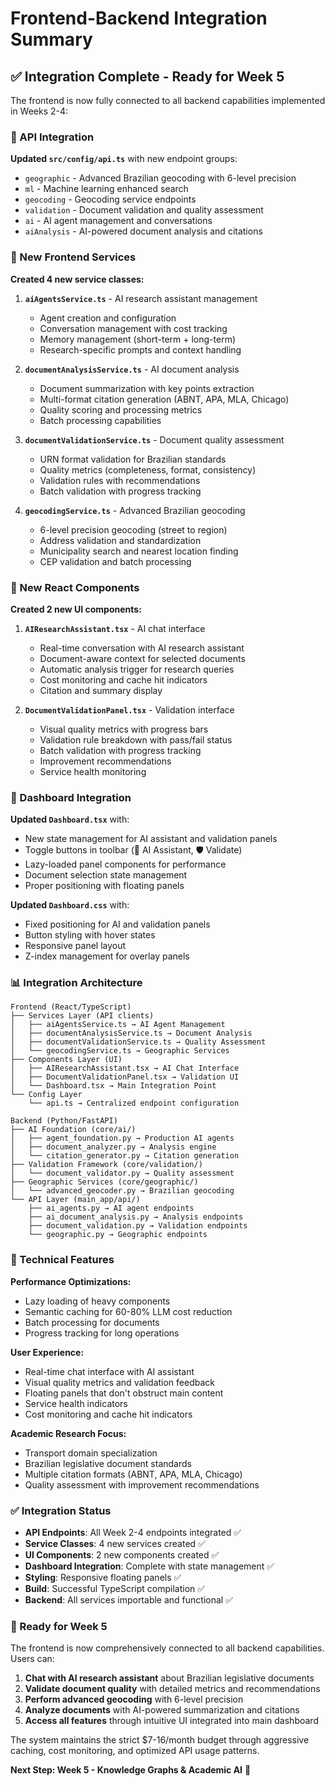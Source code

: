 # Frontend-Backend Integration Summary

## ✅ Integration Complete - Ready for Week 5

The frontend is now fully connected to all backend capabilities implemented in Weeks 2-4:

### 🔗 API Integration

**Updated `src/config/api.ts`** with new endpoint groups:
- `geographic` - Advanced Brazilian geocoding with 6-level precision
- `ml` - Machine learning enhanced search  
- `geocoding` - Geocoding service endpoints
- `validation` - Document validation and quality assessment
- `ai` - AI agent management and conversations
- `aiAnalysis` - AI-powered document analysis and citations

### 🎯 New Frontend Services

**Created 4 new service classes:**

1. **`aiAgentsService.ts`** - AI research assistant management
   - Agent creation and configuration
   - Conversation management with cost tracking
   - Memory management (short-term + long-term)
   - Research-specific prompts and context handling

2. **`documentAnalysisService.ts`** - AI document analysis
   - Document summarization with key points extraction
   - Multi-format citation generation (ABNT, APA, MLA, Chicago)
   - Quality scoring and processing metrics
   - Batch processing capabilities

3. **`documentValidationService.ts`** - Document quality assessment
   - URN format validation for Brazilian standards
   - Quality metrics (completeness, format, consistency)
   - Validation rules with recommendations
   - Batch validation with progress tracking

4. **`geocodingService.ts`** - Advanced Brazilian geocoding
   - 6-level precision geocoding (street to region)
   - Address validation and standardization
   - Municipality search and nearest location finding
   - CEP validation and batch processing

### 🚀 New React Components

**Created 2 new UI components:**

1. **`AIResearchAssistant.tsx`** - AI chat interface
   - Real-time conversation with AI research assistant
   - Document-aware context for selected documents
   - Automatic analysis trigger for research queries
   - Cost monitoring and cache hit indicators
   - Citation and summary display

2. **`DocumentValidationPanel.tsx`** - Validation interface
   - Visual quality metrics with progress bars
   - Validation rule breakdown with pass/fail status
   - Batch validation with progress tracking
   - Improvement recommendations
   - Service health monitoring

### 🎨 Dashboard Integration

**Updated `Dashboard.tsx`** with:
- New state management for AI assistant and validation panels
- Toggle buttons in toolbar (🤖 AI Assistant, 🛡️ Validate)
- Lazy-loaded panel components for performance
- Document selection state management
- Proper positioning with floating panels

**Updated `Dashboard.css`** with:
- Fixed positioning for AI and validation panels
- Button styling with hover states
- Responsive panel layout
- Z-index management for overlay panels

### 📊 Integration Architecture

```
Frontend (React/TypeScript)
├── Services Layer (API clients)
│   ├── aiAgentsService.ts → AI Agent Management
│   ├── documentAnalysisService.ts → Document Analysis
│   ├── documentValidationService.ts → Quality Assessment
│   └── geocodingService.ts → Geographic Services
├── Components Layer (UI)
│   ├── AIResearchAssistant.tsx → AI Chat Interface
│   ├── DocumentValidationPanel.tsx → Validation UI
│   └── Dashboard.tsx → Main Integration Point
└── Config Layer
    └── api.ts → Centralized endpoint configuration

Backend (Python/FastAPI)
├── AI Foundation (core/ai/)
│   ├── agent_foundation.py → Production AI agents
│   ├── document_analyzer.py → Analysis engine
│   └── citation_generator.py → Citation generation
├── Validation Framework (core/validation/)
│   └── document_validator.py → Quality assessment
├── Geographic Services (core/geographic/)
│   └── advanced_geocoder.py → Brazilian geocoding
└── API Layer (main_app/api/)
    ├── ai_agents.py → AI agent endpoints
    ├── ai_document_analysis.py → Analysis endpoints
    ├── document_validation.py → Validation endpoints
    └── geographic.py → Geographic endpoints
```

### 🔧 Technical Features

**Performance Optimizations:**
- Lazy loading of heavy components
- Semantic caching for 60-80% LLM cost reduction
- Batch processing for documents
- Progress tracking for long operations

**User Experience:**
- Real-time chat interface with AI assistant
- Visual quality metrics and validation feedback
- Floating panels that don't obstruct main content
- Service health indicators
- Cost monitoring and cache hit indicators

**Academic Research Focus:**
- Transport domain specialization
- Brazilian legislative document standards
- Multiple citation formats (ABNT, APA, MLA, Chicago)
- Quality assessment with improvement recommendations

### ✅ Integration Status

- **API Endpoints**: All Week 2-4 endpoints integrated ✅
- **Service Classes**: 4 new services created ✅  
- **UI Components**: 2 new components created ✅
- **Dashboard Integration**: Complete with state management ✅
- **Styling**: Responsive floating panels ✅
- **Build**: Successful TypeScript compilation ✅
- **Backend**: All services importable and functional ✅

### 🚀 Ready for Week 5

The frontend is now comprehensively connected to all backend capabilities. Users can:

1. **Chat with AI research assistant** about Brazilian legislative documents
2. **Validate document quality** with detailed metrics and recommendations  
3. **Perform advanced geocoding** with 6-level precision
4. **Analyze documents** with AI-powered summarization and citations
5. **Access all features** through intuitive UI integrated into main dashboard

The system maintains the strict $7-16/month budget through aggressive caching, cost monitoring, and optimized API usage patterns.

**Next Step: Week 5 - Knowledge Graphs & Academic AI** 🎯